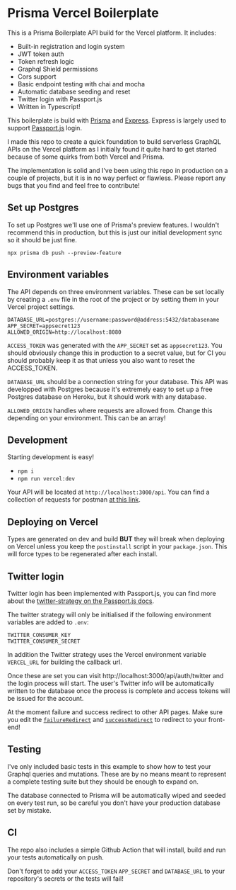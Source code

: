 # Prisma Vercel Boilerplate

This is a Prisma Boilerplate API build for the Vercel platform. It includes:

- Built-in registration and login system
- JWT token auth
- Token refresh logic
- Graphql Shield permissions
- Cors support
- Basic endpoint testing with chai and mocha
- Automatic database seeding and reset
- Twitter login with Passport.js
- Written in Typescript!

This boilerplate is build with [Prisma](https://www.prisma.io/) and [Express](https://expressjs.com/). Express is largely used to support [Passport.js](http://www.passportjs.org/) login.

I made this repo to create a quick foundation to build serverless GraphQL APIs on the Vercel platform as I initially found it quite hard to get started because of some quirks from both Vercel and Prisma.

The implementation is solid and I've been using this repo in production on a couple of projects, but it is in no way perfect or flawless. Please report any bugs that you find and feel free to contribute!

## Set up Postgres

To set up Postgres we'll use one of Prisma's preview features. I wouldn't recommend this in production, but this is just our initial development sync so it should be just fine.

```
npx prisma db push --preview-feature
```

## Environment variables

The API depends on three environment variables. These can be set locally by creating a `.env` file in the root of the project or by setting them in your Vercel project settings.

```
DATABASE_URL=postgres://username:password@address:5432/databasename
APP_SECRET=appsecret123
ALLOWED_ORIGIN=http://localhost:8080
```

`ACCESS_TOKEN` was generated with the `APP_SECRET` set as `appsecret123`. You should obviously change this in production to a secret value, but for CI you should probably keep it as that unless you also want to reset the ACCESS_TOKEN.

`DATABASE_URL` should be a connection string for your database. This API was developped with Postgres because it's extremely easy to set up a free Postgres database on Heroku, but it should work with any database.

`ALLOWED_ORIGIN` handles where requests are allowed from. Change this depending on your environment. This can be an array!

## Development

Starting development is easy!

- `npm i`
- `npm run vercel:dev`

Your API will be located at `http://localhost:3000/api`. You can find a collection of requests for postman [at this link](https://www.getpostman.com/collections/4302c548537e993a8a36).

## Deploying on Vercel

Types are generated on dev and build **BUT** they will break when deploying on Vercel unless you keep the `postinstall` script in your `package.json`. This will force types to be regenerated after each install.

## Twitter login

Twitter login has been implemented with Passport.js, you can find more about the [twitter-strategy on the Passport.js docs](http://www.passportjs.org/packages/passport-twitter/).

The twitter strategy will only be initialised if the following environment variables are added to `.env`:

```
TWITTER_CONSUMER_KEY
TWITTER_CONSUMER_SECRET
```

In addition the Twitter strategy uses the Vercel environment variable `VERCEL_URL` for building the callback url.

Once these are set you can visit http://localhost:3000/api/auth/twitter and the login process will start. The user's Twitter info will be automatically written to the database once the process is complete and access tokens will be issued for the account.

At the moment failure and success redirect to other API pages. Make sure you edit the [`failureRedirect`](https://github.com/coloredcat/serverless-prisma-vercel-boilerplate/blob/master/api/passport/twitter.ts#L107) and [`successRedirect`](<[`failureRedirect`](https://github.com/coloredcat/serverless-prisma-vercel-boilerplate/blob/master/api/passport/init.ts#L76)>) to redirect to your front-end!

## Testing

I've only included basic tests in this example to show how to test your Graphql queries and mutations. These are by no means meant to represent a complete testing suite but they should be enough to expand on.

The database connected to Prisma will be automatically wiped and seeded on every test run, so be careful you don't have your production database set by mistake.

## CI

The repo also includes a simple Github Action that will install, build and run your tests automatically on push.

Don't forget to add your `ACCESS_TOKEN` `APP_SECRET` and `DATABASE_URL` to your repository's secrets or the tests will fail!
